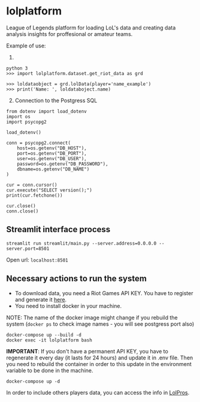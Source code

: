 # lolplatform
League of Legends platform for loading LoL's data and creating data analysis insights for proffesional or amateur teams.

Example of use:

1.
```
python 3
>>> import lolplatform.dataset.get_riot_data as grd

>>> loldataobject = grd.lolData(player='name_example')
>>> print('Name: ', loldataboject.name)

```

2. Connection to the Postgress SQL
```
from dotenv import load_dotenv
import os
import psycopg2

load_dotenv()

conn = psycopg2.connect(
    host=os.getenv("DB_HOST"),
    port=os.getenv("DB_PORT"),
    user=os.getenv("DB_USER"),
    password=os.getenv("DB_PASSWORD"),
    dbname=os.getenv("DB_NAME")
)

cur = conn.cursor()
cur.execute("SELECT version();")
print(cur.fetchone())

cur.close()
conn.close()

```

## Streamlit interface process

```
streamlit run streamlit/main.py --server.address=0.0.0.0 --server.port=8501
```

Open url: `localhost:8501`



## Necessary actions to run the system

- To download data, you need a Riot Games API KEY. You have to register and generate it [here](https://developer.riotgames.com/).
- You need to install docker in your machine.

NOTE: The name of the docker image might change if you rebuild the system (`docker ps` to check image names - you will see postgress port also)
```
docker-compose up --build -d
docker exec -it lolplatform bash

```

**IMPORTANT**: If you don't have a permanent API KEY, you have to regenerate it every day (it lasts for 24 hours) and update it in .env file. Then you need to rebuild the container in order to this update in the environment variable to be done in the machine.

`docker-compose up -d`



In order to include others players data, you can access the info in [LolPros](https://lolpros.gg/search). 

